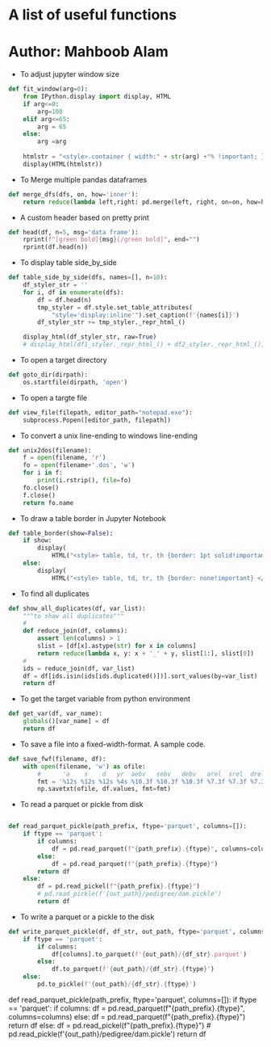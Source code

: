 # A list of useful functions
# Author: Mahboob Alam

* To adjust jupyter window size
```python
def fit_window(arg=0):
    from IPython.display import display, HTML
    if arg<=0:
        arg=100
    elif arg<=65:
        arg = 65
    else:
        arg =arg
        
    htmlstr = "<style>.container { width:" + str(arg) +"% !important; }</style>"
    display(HTML(htmlstr))
```

* To Merge multiple pandas dataframes

```python
def merge_dfs(dfs, on, how='inner'):
    return reduce(lambda left,right: pd.merge(left, right, on=on, how=how), dfs)
```
* A custom header based on pretty print 
```python
def head(df, n=5, msg='data frame'):
    rprint(f"[green bold]{msg}[/green bold]", end="")
    rprint(df.head(n))
```
* To display table side_by_side
```python
def table_side_by_side(dfs, names=[], n=10):
    df_styler_str = ''
    for i, df in enumerate(dfs):
        df = df.head(n)
        tmp_styler = df.style.set_table_attributes(
            "style='display:inline'").set_caption(f'{names[i]}')
        df_styler_str += tmp_styler._repr_html_()

    display_html(df_styler_str, raw=True)
    # display_html(df1_styler._repr_html_() + df2_styler._repr_html_(), raw=True)
```

* To open a target directory
```python
def goto_dir(dirpath):
    os.startfile(dirpath, 'open')
```
* To open a targte file
```python
def view_file(filepath, editor_path="notepad.exe"):
    subprocess.Popen([editor_path, filepath])
```
* To convert a unix line-ending to windows line-ending
```python
def unix2dos(filename):
    f = open(filename, 'r')
    fo = open(filename+'.dos', 'w')
    for i in f:
        print(i.rstrip(), file=fo)
    fo.close()
    f.close()
    return fo.name
```
* To draw a table border in Jupyter Notebook
```python
def table_border(show=False):
    if show:
        display(
            HTML("<style> table, td, tr, th {border: 1pt solid!important} </style>"))
    else:
        display(
            HTML("<style> table, td, tr, th {border: none!important} </style>"))
```

* To find all duplicates
```python
def show_all_duplicates(df, var_list):
    """to show all duplicates"""
    #
    def reduce_join(df, columns):
        assert len(columns) > 1
        slist = [df[x].astype(str) for x in columns]
        return reduce(lambda x, y: x + '_' + y, slist[1:], slist[0])
    #
    ids = reduce_join(df, var_list)
    df = df[ids.isin(ids[ids.duplicated()])].sort_values(by=var_list)
    return df
```
* To get the target variable from python environment
```python
def get_var(df, var_name):
    globals()[var_name] = df
    return df
```
* To save a file into a fixed-width-format. A sample code.
```python
def save_fwf(filename, df):
    with open(filename, 'w') as ofile:
        #      'a    s    d   yr  aebv   sebv   debv   arel  srel  drel '
        fmt = '%12s %12s %12s %4s %10.3f %10.3f %10.3f %7.3f %7.3f %7.3f'
        np.savetxt(ofile, df.values, fmt=fmt)
```        
* To read a parquet or pickle from disk
```python

def read_parquet_pickle(path_prefix, ftype='parquet', columns=[]):
    if ftype == 'parquet':
        if columns:
            df = pd.read_parquet(f"{path_prefix}.{ftype}", columns=columns)
        else:
            df = pd.read_parquet(f"{path_prefix}.{ftype}")
        return df
    else:
        df = pd.read_pickel(f"{path_prefix}.{ftype}")
        # pd.read_pickle(f'{out_path}/pedigree/dam.pickle')
        return df
```
* To write a parquet or a pickle to the disk
```python
def write_parquet_pickle(df, df_str, out_path, ftype='parquet', columns=[]):
    if ftype == 'parquet':
        if columns:
            df[columns].to_parquet(f'{out_path}/{df_str}.parquet')
        else:
            df.to_parquet(f'{out_path}/{df_str}.{ftype}')
    else:
        pd.to_pickle(f'{out_path}/{df_str}.{ftype}')
```









def read_parquet_pickle(path_prefix, ftype='parquet', columns=[]):
    if ftype == 'parquet':
        if columns:
            df = pd.read_parquet(f"{path_prefix}.{ftype}", columns=columns)
        else:
            df = pd.read_parquet(f"{path_prefix}.{ftype}")
        return df
    else:
        df = pd.read_pickel(f"{path_prefix}.{ftype}")
        # pd.read_pickle(f'{out_path}/pedigree/dam.pickle')
        return df

```

